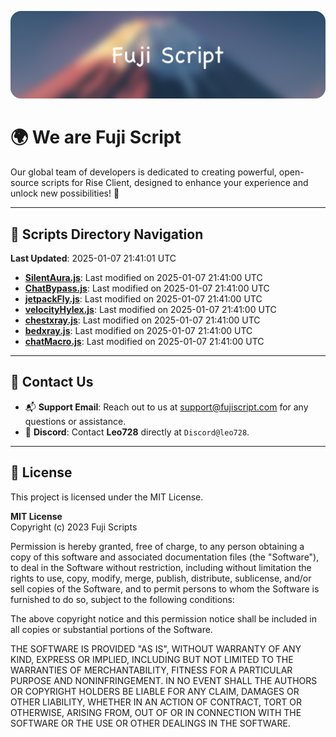 ![Banner](.github/b.webp)

# 🌍 **We are Fuji Script**

Our global team of developers is dedicated to creating powerful, open-source scripts for Rise Client, designed to enhance your experience and unlock new possibilities! 🌟

---
<!-- SCRIPTS_NAVIGATION_START -->
## 📂 **Scripts Directory Navigation**

**Last Updated**: 2025-01-07 21:41:01 UTC

- **[SilentAura.js](scripts/SilentAura.js)**: Last modified on 2025-01-07 21:41:00 UTC
- **[ChatBypass.js](scripts/ChatBypass.js)**: Last modified on 2025-01-07 21:41:00 UTC
- **[jetpackFly.js](scripts/jetpackFly.js)**: Last modified on 2025-01-07 21:41:00 UTC
- **[velocityHylex.js](scripts/velocityHylex.js)**: Last modified on 2025-01-07 21:41:00 UTC
- **[chestxray.js](scripts/chestxray.js)**: Last modified on 2025-01-07 21:41:00 UTC
- **[bedxray.js](scripts/bedxray.js)**: Last modified on 2025-01-07 21:41:00 UTC
- **[chatMacro.js](scripts/chatMacro.js)**: Last modified on 2025-01-07 21:41:00 UTC

<!-- SCRIPTS_NAVIGATION_END -->

---

## 💬 **Contact Us**  
- 📬 **Support Email**: Reach out to us at [support@fujiscript.com](mailto:support@fujiscript.com) for any questions or assistance.  
- 💬 **Discord**: Contact **Leo728** directly at `Discord@leo728`.

---

## 📜 **License**

This project is licensed under the MIT License.  

**MIT License**  
Copyright (c) 2023 Fuji Scripts  

Permission is hereby granted, free of charge, to any person obtaining a copy of this software and associated documentation files (the "Software"), to deal in the Software without restriction, including without limitation the rights to use, copy, modify, merge, publish, distribute, sublicense, and/or sell copies of the Software, and to permit persons to whom the Software is furnished to do so, subject to the following conditions:  

The above copyright notice and this permission notice shall be included in all copies or substantial portions of the Software.  

THE SOFTWARE IS PROVIDED "AS IS", WITHOUT WARRANTY OF ANY KIND, EXPRESS OR IMPLIED, INCLUDING BUT NOT LIMITED TO THE WARRANTIES OF MERCHANTABILITY, FITNESS FOR A PARTICULAR PURPOSE AND NONINFRINGEMENT. IN NO EVENT SHALL THE AUTHORS OR COPYRIGHT HOLDERS BE LIABLE FOR ANY CLAIM, DAMAGES OR OTHER LIABILITY, WHETHER IN AN ACTION OF CONTRACT, TORT OR OTHERWISE, ARISING FROM, OUT OF OR IN CONNECTION WITH THE SOFTWARE OR THE USE OR OTHER DEALINGS IN THE SOFTWARE.  
